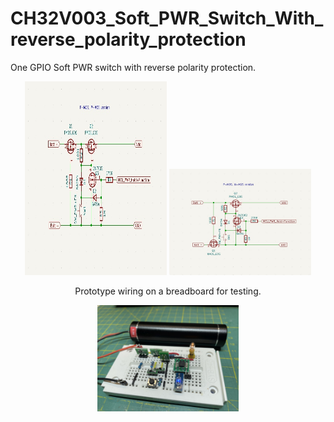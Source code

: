 # CH32V003_Soft_PWR_Switch_With_reverse_polarity_protection
One GPIO Soft PWR switch with reverse polarity protection.
<p align="center">
<img src="https://github.com/lennox-13/CH32V003_Soft_PWR_Switch_With_reverse_polarity_protection/blob/main/Schematic/P_MOS.jpg" width="45%" height="310">
<img src="https://github.com/lennox-13/CH32V003_Soft_PWR_Switch_With_reverse_polarity_protection/blob/main/Schematic/N_MOS.jpg" width="45%">
</p>
<p align="center">Prototype wiring on a breadboard for testing.</p>
<p align="center">
<img src="https://github.com/lennox-13/CH32V003_Soft_PWR_Switch_With_reverse_polarity_protection/blob/main/Proto/Proto_3.jpg" width="45%">
</p>
